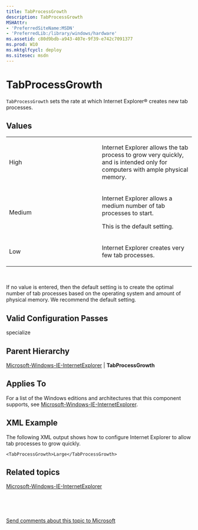 ```yaml
---
title: TabProcessGrowth
description: TabProcessGrowth
MSHAttr:
- 'PreferredSiteName:MSDN'
- 'PreferredLib:/library/windows/hardware'
ms.assetid: c80d9bdb-a943-407e-9f39-e742c7091377
ms.prod: W10
ms.mktglfcycl: deploy
ms.sitesec: msdn
---
```


# TabProcessGrowth


`TabProcessGrowth` sets the rate at which Internet Explorer® creates new tab processes.

## Values


<table>
<colgroup>
<col width="50%" />
<col width="50%" />
</colgroup>
<tbody>
<tr class="odd">
<td><p>High</p></td>
<td><p>Internet Explorer allows the tab process to grow very quickly, and is intended only for computers with ample physical memory.</p></td>
</tr>
<tr class="even">
<td><p>Medium</p></td>
<td><p>Internet Explorer allows a medium number of tab processes to start.</p>
<p>This is the default setting.</p></td>
</tr>
<tr class="odd">
<td><p>Low</p></td>
<td><p>Internet Explorer creates very few tab processes.</p></td>
</tr>
</tbody>
</table>

 

If no value is entered, then the default setting is to create the optimal number of tab processes based on the operating system and amount of physical memory. We recommend the default setting.

## Valid Configuration Passes


specialize

## Parent Hierarchy


[Microsoft-Windows-IE-InternetExplorer](microsoft-windows-ie-internetexplorer.md) | **TabProcessGrowth**

## Applies To


For a list of the Windows editions and architectures that this component supports, see [Microsoft-Windows-IE-InternetExplorer](microsoft-windows-ie-internetexplorer-win7-microsoft-windows-ie-internetexplorer.md).

## XML Example


The following XML output shows how to configure Internet Explorer to allow tab processes to grow quickly.

``` syntax
<TabProcessGrowth>Large</TabProcessGrowth>
```

## Related topics


[Microsoft-Windows-IE-InternetExplorer](mmicrosoft-windows-ie-internetexplorer.md)

 

 

[Send comments about this topic to Microsoft](mailto:wsddocfb@microsoft.com?subject=Documentation%20feedback%20%5Bp_unattend\p_unattend%5D:%20TabProcessGrowth%20%20RELEASE:%20%2810/3/2016%29&body=%0A%0APRIVACY%20STATEMENT%0A%0AWe%20use%20your%20feedback%20to%20improve%20the%20documentation.%20We%20don't%20use%20your%20email%20address%20for%20any%20other%20purpose,%20and%20we'll%20remove%20your%20email%20address%20from%20our%20system%20after%20the%20issue%20that%20you're%20reporting%20is%20fixed.%20While%20we're%20working%20to%20fix%20this%20issue,%20we%20might%20send%20you%20an%20email%20message%20to%20ask%20for%20more%20info.%20Later,%20we%20might%20also%20send%20you%20an%20email%20message%20to%20let%20you%20know%20that%20we've%20addressed%20your%20feedback.%0A%0AFor%20more%20info%20about%20Microsoft's%20privacy%20policy,%20see%20http://privacy.microsoft.com/default.aspx. "Send comments about this topic to Microsoft")





